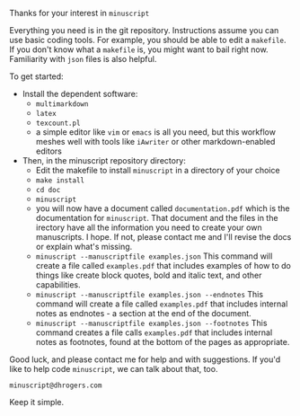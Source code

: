 Thanks for your interest in `minuscript`


Everything you need is in the git repository. Instructions assume you can use 
basic coding tools. For example, you should be able to edit a 
`makefile`. If you don't know what a `makefile` is, you might want to bail right now. Familiarity with `json` files is also helpful.

To get started:

- Install the dependent software:
    - `multimarkdown`
    - `latex`
    - `texcount.pl`
    - a simple editor like `vim` or `emacs` is all you need, but this workflow
      meshes well with tools like `iAwriter` or other markdown-enabled editors
- Then, in the minuscript repository directory:
    - Edit the makefile to install `minuscript` in a directory of your choice
    - `make install`
    - `cd doc `
    - `minuscript`
    - you will now have a document called `documentation.pdf` which is the 
      documentation for `minuscript`. That document and the files in the 
      irectory have all the information you need to create your own 
      manuscripts. I hope. If not, please contact me and I'll revise the docs 
      or explain what's missing.
    - `minuscript --manuscriptfile examples.json` This command will
      create a file called `examples.pdf` that includes examples of how to 
      do things like create block quotes, bold and italic text, and other
      capabilities.
    - `minuscript --manuscriptfile examples.json --endnotes` This command will
      create a file called `examples.pdf` that includes internal notes as 
      endnotes - a section at the end of the document.
    - `minuscript --manuscriptfile examples.json --footnotes` This command
      creates a file calls `examples.pdf` that includes internal notes as
      footnotes, found at the bottom of the pages as appropriate.

Good luck, and please contact me for help and with suggestions. If you'd like to help code `minuscript`, we can talk about that, too.

    minuscript@dhrogers.com

Keep it simple.
